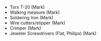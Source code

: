 * Torx T-20 (Mark)
* Walking measure (Mark)
* Soldering Iron (Mark)
* Wire cutters/stipper (Mark)
* Crimper (Mark)
* Jeweler Screwdrivers (Flat, Philips) (Mark)
